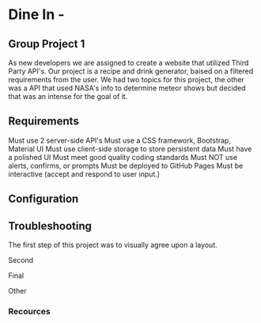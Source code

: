 # Dine In - 


## Group Project 1

As new developers we are assigned to create a website that utilized Third Party API's.
Our project is a recipe and drink generator, baised on a filtered requirements from the user. 
We had two topics for this project, the other was a API that used NASA's info to determine meteor shows but decided that was an intense for the goal of it. 

## Requirements

<!-- ----------------------- -->
Must use 2 server-side API's
Must use a CSS framework, Bootstrap, Material UI
Must use client-side storage to store persistent data
Must have a polished UI
Must meet good quality coding standards
Must NOT use alerts, confirms, or prompts
Must be deployed to GitHub Pages
Must be interactive (accept and respond to user input.)

## Configuration

<!-- ----------------------- -->



## Troubleshooting

<!-- ----------------------- -->
The first step of this project was to visually agree upon a layout. 


Second


Final


Other


### Recources

<!-- ----------------------- -->




